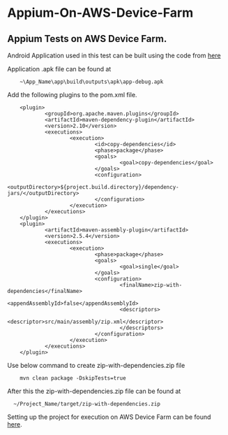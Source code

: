 # Appium-On-AWS-Device-Farm
## Appium Tests on AWS Device Farm.

Android Application used in this test can be built using the code from <a href="http://dl.bintray.com/robotium/generic/ExampleTestProject_AndroidStudio.zip">here</a>

Application .apk file can be found at

        ~\App_Name\app\build\outputs\apk\app-debug.apk

Add the following plugins to the pom.xml file. 

        <plugin>
                <groupId>org.apache.maven.plugins</groupId>
                <artifactId>maven-dependency-plugin</artifactId>
                <version>2.10</version>
                <executions>
                        <execution>
                                <id>copy-dependencies</id>
                                <phase>package</phase>
                                <goals>
                                        <goal>copy-dependencies</goal>
                                </goals>
                                <configuration>
                                        <outputDirectory>${project.build.directory}/dependency-jars/</outputDirectory>
                                </configuration>
                        </execution>
                </executions>
        </plugin>
        <plugin>
                <artifactId>maven-assembly-plugin</artifactId>
                <version>2.5.4</version>
                <executions>
                        <execution>
                                <phase>package</phase>
                                <goals>
                                        <goal>single</goal>
                                </goals>
                                <configuration>
                                        <finalName>zip-with-dependencies</finalName>
                                        <appendAssemblyId>false</appendAssemblyId>
                                        <descriptors>
                                                <descriptor>src/main/assembly/zip.xml</descriptor>
                                        </descriptors>
                                </configuration>
                        </execution>
                </executions>
        </plugin>

Use below command to create zip-with-dependencies.zip file

        mvn clean package -DskipTests=true
 
After this the zip-with-dependencies.zip file can be found at 

      ~/Project_Name/target/zip-with-dependencies.zip
        
Setting up the project for execution on AWS Device Farm can be found <a 
href="https://docs.aws.amazon.com/devicefarm/latest/developerguide/test-types-android-appium-java-testng.html"> here</a>. 
